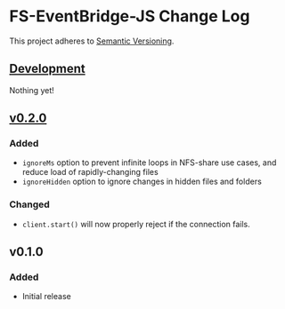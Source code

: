 # FS-EventBridge-JS Change Log
This project adheres to [Semantic Versioning](http://semver.org/).

## [Development]
Nothing yet!

## [v0.2.0]
### Added
- `ignoreMs` option to prevent infinite loops in NFS-share use cases, and reduce load of rapidly-changing files
- `ignoreHidden` option to ignore changes in hidden files and folders

### Changed
- `client.start()` will now properly reject if the connection fails.

## v0.1.0
### Added
- Initial release

[Development]: https://github.com/TomFrost/Squiss/compare/v0.2.0...HEAD
[v0.2.0]: https://github.com/TomFrost/Squiss/compare/v0.1.0...v0.2.0
